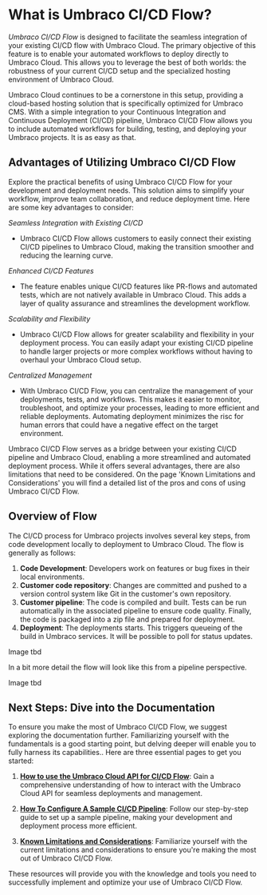 # What is Umbraco CI/CD Flow?

_Umbraco CI/CD Flow_ is designed to facilitate the seamless integration of your existing CI/CD flow with Umbraco Cloud. The primary objective of this feature is to enable your automated workflows to deploy directly to Umbraco Cloud. This allows you to leverage the best of both worlds: the robustness of your current CI/CD setup and the specialized hosting environment of Umbraco Cloud.

Umbraco Cloud continues to be a cornerstone in this setup, providing a cloud-based hosting solution that is specifically optimized for Umbraco CMS. With a simple integration to your  Continuous Integration and Continuous Deployment (CI/CD) pipeline, Umbraco CI/CD Flow allows you to include automated workflows for building, testing, and deploying your Umbraco projects. It is as easy as that.

## Advantages of Utilizing Umbraco CI/CD Flow

Explore the practical benefits of using Umbraco CI/CD Flow for your development and deployment needs. This solution aims to simplify your workflow, improve team collaboration, and reduce deployment time. Here are some key advantages to consider:

_Seamless Integration with Existing CI/CD_
- Umbraco CI/CD Flow allows customers to easily connect their existing CI/CD pipelines to Umbraco Cloud, making the transition smoother and reducing the learning curve.

_Enhanced CI/CD Features_
- The feature enables unique CI/CD features like PR-flows and automated tests, which are not natively available in Umbraco Cloud. This adds a layer of quality assurance and streamlines the development workflow.

_Scalability and Flexibility_
- Umbraco CI/CD Flow allows for greater scalability and flexibility in your deployment process. You can easily adapt your existing CI/CD pipeline to handle larger projects or more complex workflows without having to overhaul your Umbraco Cloud setup.

_Centralized Management_
- With Umbraco CI/CD Flow, you can centralize the management of your deployments, tests, and workflows. This makes it easier to monitor, troubleshoot, and optimize your processes, leading to more efficient and reliable deployments. Automating deployment minimizes the risc for human errors that could have a negative effect on the target environment.

Umbraco CI/CD Flow serves as a bridge between your existing CI/CD pipeline and Umbraco Cloud, enabling a more streamlined and automated deployment process. While it offers several advantages, there are also limitations that need to be considered. On the page 'Known Limitations and Considerations' you will find a detailed list of the pros and cons of using Umbraco CI/CD Flow.

## Overview of Flow

The CI/CD process for Umbraco projects involves several key steps, from code development locally to deployment to Umbraco Cloud. The flow is generally as follows:

1. **Code Development**: Developers work on features or bug fixes in their local environments.
2. **Customer code repository**: Changes are committed and pushed to a version control system like Git in the customer's own repository.
3. **Customer pipeline**: The code is compiled and built. Tests can be run automatically in the associated pipeline to ensure code quality. Finally, the code is packaged into a zip file and prepared for deployment.
4. **Deployment**: The deployments starts. This triggers queueing of the build in Umbraco services. It will be possible to poll for status updates.

Image tbd

In a bit more detail the flow will look like this from a pipeline perspective.

Image tbd

## Next Steps: Dive into the Documentation

To ensure you make the most of Umbraco CI/CD Flow, we suggest exploring the documentation further. Familiarizing yourself with the fundamentals is a good starting point, but delving deeper will enable you to fully harness its capabilities.. Here are three essential pages to get you started:

1. **[How to use the Umbraco Cloud API for CI/CD Flow](../Umbracocicd/UmbracoCloudApi.md)**: Gain a comprehensive understanding of how to interact with the Umbraco Cloud API for seamless deployments and management.

2. **[How To Configure A Sample CI/CD Pipeline](../Umbracocicd/SampleCiCdPipeline.md)**: Follow our step-by-step guide to set up a sample pipeline, making your development and deployment process more efficient.

3. **[Known Limitations and Considerations](../Umbracocicd/KnownLimitationsAndConsiderations.md)**: Familiarize yourself with the current limitations and considerations to ensure you're making the most out of Umbraco CI/CD Flow.

These resources will provide you with the knowledge and tools you need to successfully implement and optimize your use of Umbraco CI/CD Flow.
